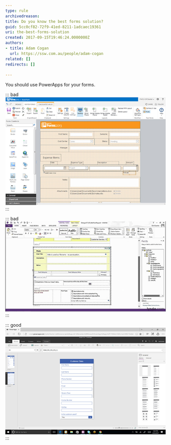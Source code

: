 ```yaml
---
type: rule
archivedreason: 
title: Do you know the best forms solution?
guid: 5cc0cf82-72f9-41ed-8211-1adcaec19361
uri: the-best-forms-solution
created: 2017-09-15T19:46:24.0000000Z
authors:
- title: Adam Cogan
  url: https://ssw.com.au/people/adam-cogan
related: []
redirects: []

---
```


You should use PowerApps for your forms.

<!--endintro-->


::: bad  
![Figure: Bad example - Using Nintext](nintex.jpg)  
:::


::: bad  
![Figure: Bad example - Using Infopath](infopath.jpg)  
:::


::: good  
![Figure: Good example - Using PowerApps](powerapps.jpg)  
:::
